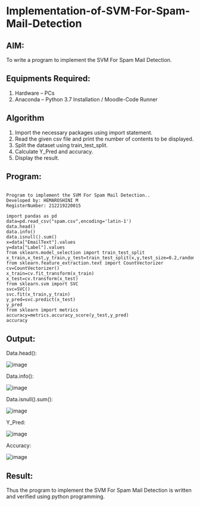 # Implementation-of-SVM-For-Spam-Mail-Detection

## AIM:
To write a program to implement the SVM For Spam Mail Detection.

## Equipments Required:
1. Hardware – PCs
2. Anaconda – Python 3.7 Installation / Moodle-Code Runner

## Algorithm
1. Import the necessary packages using import statement.
2. Read the given csv file and print the number of contents to be displayed.
3. Split the dataset using train_test_split.
4. Calculate Y_Pred and accuracy.
5. Display the result. 
 

## Program:
```

Program to implement the SVM For Spam Mail Detection..
Developed by: HEMAROSHINI M
RegisterNumber: 212219220015

import pandas as pd
data=pd.read_csv("spam.csv",encoding='latin-1')
data.head()
data.info()
data.isnull().sum()
x=data["EmailText"].values
y=data["Label"].values
from sklearn.model_selection import train_test_split 
x_train,x_test,y_train,y_test=train_test_split(x,y,test_size=0.2,random_state=0)
from sklearn.feature_extraction.text import CountVectorizer
cv=CountVectorizer()
x_train=cv.fit_transform(x_train)
x_test=cv.transform(x_test)
from sklearn.svm import SVC
svc=SVC()
svc.fit(x_train,y_train)
y_pred=svc.predict(x_test)
y_pred
from sklearn import metrics
accuracy=metrics.accuracy_score(y_test,y_pred)
accuracy
```

## Output:
Data.head():

![image](https://user-images.githubusercontent.com/107909531/174952316-09a0b7f1-aaa8-4402-a8ce-1d931fad8951.png)


Data.info():

![image](https://user-images.githubusercontent.com/107909531/174952359-0a91a732-978e-493c-bd2f-19fd411ad7f5.png)


Data.isnull().sum():

![image](https://user-images.githubusercontent.com/107909531/174952398-abe04470-b7f4-49cd-9507-002a1d14cb94.png)


Y_Pred:

![image](https://user-images.githubusercontent.com/107909531/174952440-846072b9-9016-4d9f-97f4-854933955b14.png)


Accuracy:

![image](https://user-images.githubusercontent.com/107909531/174952473-9c7e1c47-c9a4-4ca7-a0fe-dbb46d53b3da.png)



## Result:
Thus the program to implement the SVM For Spam Mail Detection is written and verified using python programming.
